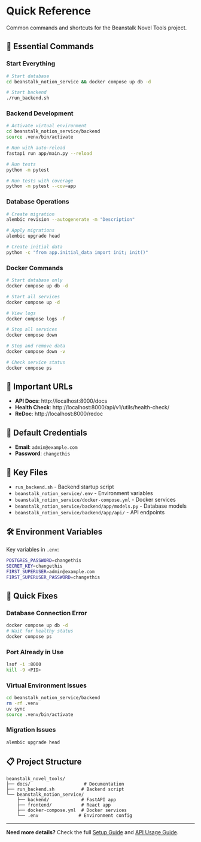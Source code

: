 # Quick Reference

Common commands and shortcuts for the Beanstalk Novel Tools project.

## 🚀 Essential Commands

### Start Everything
```bash
# Start database
cd beanstalk_notion_service && docker compose up db -d

# Start backend
./run_backend.sh
```

### Backend Development
```bash
# Activate virtual environment
cd beanstalk_notion_service/backend
source .venv/bin/activate

# Run with auto-reload
fastapi run app/main.py --reload

# Run tests
python -m pytest

# Run tests with coverage
python -m pytest --cov=app
```

### Database Operations
```bash
# Create migration
alembic revision --autogenerate -m "Description"

# Apply migrations
alembic upgrade head

# Create initial data
python -c "from app.initial_data import init; init()"
```

### Docker Commands
```bash
# Start database only
docker compose up db -d

# Start all services
docker compose up -d

# View logs
docker compose logs -f

# Stop all services
docker compose down

# Stop and remove data
docker compose down -v

# Check service status
docker compose ps
```

## 🔗 Important URLs

- **API Docs**: http://localhost:8000/docs
- **Health Check**: http://localhost:8000/api/v1/utils/health-check/
- **ReDoc**: http://localhost:8000/redoc

## 🔐 Default Credentials

- **Email**: `admin@example.com`
- **Password**: `changethis`

## 📁 Key Files

- `run_backend.sh` - Backend startup script
- `beanstalk_notion_service/.env` - Environment variables
- `beanstalk_notion_service/docker-compose.yml` - Docker services
- `beanstalk_notion_service/backend/app/models.py` - Database models
- `beanstalk_notion_service/backend/app/api/` - API endpoints

## 🛠️ Environment Variables

Key variables in `.env`:
```bash
POSTGRES_PASSWORD=changethis
SECRET_KEY=changethis
FIRST_SUPERUSER=admin@example.com
FIRST_SUPERUSER_PASSWORD=changethis
```

## 🚨 Quick Fixes

### Database Connection Error
```bash
docker compose up db -d
# Wait for healthy status
docker compose ps
```

### Port Already in Use
```bash
lsof -i :8000
kill -9 <PID>
```

### Virtual Environment Issues
```bash
cd beanstalk_notion_service/backend
rm -rf .venv
uv sync
source .venv/bin/activate
```

### Migration Issues
```bash
alembic upgrade head
```

## 📋 Project Structure

```
beanstalk_novel_tools/
├── docs/                    # Documentation
├── run_backend.sh          # Backend script
└── beanstalk_notion_service/
    ├── backend/            # FastAPI app
    ├── frontend/           # React app
    ├── docker-compose.yml  # Docker services
    └── .env               # Environment config
```

---

**Need more details?** Check the full [Setup Guide](./SETUP_GUIDE.md) and [API Usage Guide](./API_USAGE_GUIDE.md).
